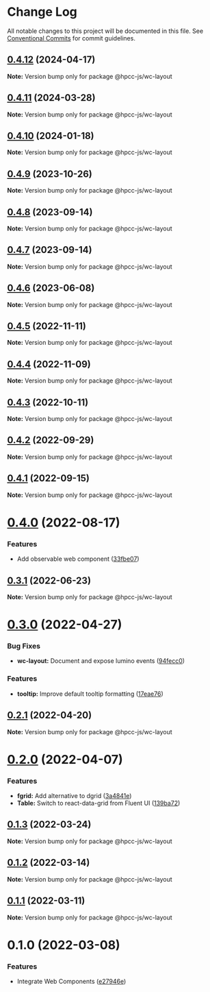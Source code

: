 # Change Log

All notable changes to this project will be documented in this file.
See [Conventional Commits](https://conventionalcommits.org) for commit guidelines.

## [0.4.12](https://github.com/hpcc-systems/Visualization/compare/@hpcc-js/wc-layout@0.4.11...@hpcc-js/wc-layout@0.4.12) (2024-04-17)

**Note:** Version bump only for package @hpcc-js/wc-layout





## [0.4.11](https://github.com/hpcc-systems/Visualization/compare/@hpcc-js/wc-layout@0.4.10...@hpcc-js/wc-layout@0.4.11) (2024-03-28)

**Note:** Version bump only for package @hpcc-js/wc-layout





## [0.4.10](https://github.com/hpcc-systems/Visualization/compare/@hpcc-js/wc-layout@0.4.9...@hpcc-js/wc-layout@0.4.10) (2024-01-18)

**Note:** Version bump only for package @hpcc-js/wc-layout






## [0.4.9](https://github.com/hpcc-systems/Visualization/compare/@hpcc-js/wc-layout@0.4.8...@hpcc-js/wc-layout@0.4.9) (2023-10-26)

**Note:** Version bump only for package @hpcc-js/wc-layout





## [0.4.8](https://github.com/hpcc-systems/Visualization/compare/@hpcc-js/wc-layout@0.4.7...@hpcc-js/wc-layout@0.4.8) (2023-09-14)

**Note:** Version bump only for package @hpcc-js/wc-layout





## [0.4.7](https://github.com/hpcc-systems/Visualization/compare/@hpcc-js/wc-layout@0.4.6...@hpcc-js/wc-layout@0.4.7) (2023-09-14)

**Note:** Version bump only for package @hpcc-js/wc-layout





## [0.4.6](https://github.com/hpcc-systems/Visualization/compare/@hpcc-js/wc-layout@0.4.5...@hpcc-js/wc-layout@0.4.6) (2023-06-08)

**Note:** Version bump only for package @hpcc-js/wc-layout





## [0.4.5](https://github.com/hpcc-systems/Visualization/compare/@hpcc-js/wc-layout@0.4.4...@hpcc-js/wc-layout@0.4.5) (2022-11-11)

**Note:** Version bump only for package @hpcc-js/wc-layout






## [0.4.4](https://github.com/hpcc-systems/Visualization/compare/@hpcc-js/wc-layout@0.4.3...@hpcc-js/wc-layout@0.4.4) (2022-11-09)

**Note:** Version bump only for package @hpcc-js/wc-layout






## [0.4.3](https://github.com/hpcc-systems/Visualization/compare/@hpcc-js/wc-layout@0.4.2...@hpcc-js/wc-layout@0.4.3) (2022-10-11)

**Note:** Version bump only for package @hpcc-js/wc-layout





## [0.4.2](https://github.com/hpcc-systems/Visualization/compare/@hpcc-js/wc-layout@0.4.1...@hpcc-js/wc-layout@0.4.2) (2022-09-29)

**Note:** Version bump only for package @hpcc-js/wc-layout





## [0.4.1](https://github.com/hpcc-systems/Visualization/compare/@hpcc-js/wc-layout@0.4.0...@hpcc-js/wc-layout@0.4.1) (2022-09-15)

**Note:** Version bump only for package @hpcc-js/wc-layout





# [0.4.0](https://github.com/hpcc-systems/Visualization/compare/@hpcc-js/wc-layout@0.3.1...@hpcc-js/wc-layout@0.4.0) (2022-08-17)


### Features

*  Add observable web component ([33fbe07](https://github.com/hpcc-systems/Visualization/commit/33fbe07eb8a5deeabd98467b1bce1fcda0d2dbab))





## [0.3.1](https://github.com/hpcc-systems/Visualization/compare/@hpcc-js/wc-layout@0.3.0...@hpcc-js/wc-layout@0.3.1) (2022-06-23)

**Note:** Version bump only for package @hpcc-js/wc-layout





# [0.3.0](https://github.com/hpcc-systems/Visualization/compare/@hpcc-js/wc-layout@0.2.1...@hpcc-js/wc-layout@0.3.0) (2022-04-27)


### Bug Fixes

* **wc-layout:**  Document and expose lumino events ([94fecc0](https://github.com/hpcc-systems/Visualization/commit/94fecc02deebd20fc3caf15707a3fae5b2461822))


### Features

* **tooltip:** Improve default tooltip formatting ([17eae76](https://github.com/hpcc-systems/Visualization/commit/17eae76a459421fc568e920948195c8d3e42cea1))





## [0.2.1](https://github.com/hpcc-systems/Visualization/compare/@hpcc-js/wc-layout@0.2.0...@hpcc-js/wc-layout@0.2.1) (2022-04-20)

**Note:** Version bump only for package @hpcc-js/wc-layout





# [0.2.0](https://github.com/hpcc-systems/Visualization/compare/@hpcc-js/wc-layout@0.1.3...@hpcc-js/wc-layout@0.2.0) (2022-04-07)


### Features

* **fgrid:**  Add alternative to dgrid ([3a4841e](https://github.com/hpcc-systems/Visualization/commit/3a4841e7c6f898e0ff8bf0bfa55480c6ee5760d2))
* **Table:**  Switch to react-data-grid from Fluent UI ([139ba72](https://github.com/hpcc-systems/Visualization/commit/139ba721ca55a0012de820df714636dba4017d7e))





## [0.1.3](https://github.com/hpcc-systems/Visualization/compare/@hpcc-js/wc-layout@0.1.2...@hpcc-js/wc-layout@0.1.3) (2022-03-24)

**Note:** Version bump only for package @hpcc-js/wc-layout





## [0.1.2](https://github.com/hpcc-systems/Visualization/compare/@hpcc-js/wc-layout@0.1.1...@hpcc-js/wc-layout@0.1.2) (2022-03-14)

**Note:** Version bump only for package @hpcc-js/wc-layout





## [0.1.1](https://github.com/hpcc-systems/Visualization/compare/@hpcc-js/wc-layout@0.1.0...@hpcc-js/wc-layout@0.1.1) (2022-03-11)

**Note:** Version bump only for package @hpcc-js/wc-layout





# 0.1.0 (2022-03-08)


### Features

* Integrate Web Components ([e27946e](https://github.com/hpcc-systems/Visualization/commit/e27946e437a164e0e07a80a415f8513226a693be))
